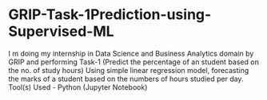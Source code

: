 # GRIP-Task-1Prediction-using-Supervised-ML
I m doing my internship in Data Science and Business Analytics domain by GRIP and performing Task-1 (Predict the percentage of an student based on the no. of study hours) Using simple linear regression model, forecasting the marks of a student based on the numbers of hours studied per day. Tool(s) Used - Python (Jupyter Notebook)
